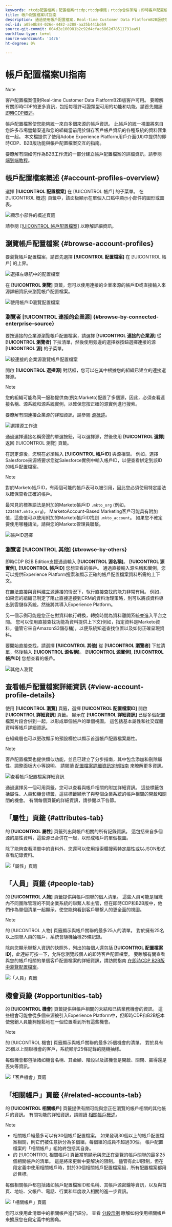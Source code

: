 ```yaml
---
keywords: rtcdp配置檔案；配置檔案rtcdp;rtcdp標識；rtcdp合併策略；即時客戶配置檔案
title: 帳戶配置檔案UI指南
description: 通過使用帳戶配置檔案，Real-time Customer Data PlatformB2B版使您能夠統一來自多個來源的帳戶資訊。 本指南提供了與Adobe Experience Platform用戶介面中的帳戶配置檔案交互的詳細資訊。
exl-id: a05e8b84-026e-4482-a288-aa25b441bd69
source-git-commit: 604d2e100981b2c92d4cfac6862d78511791aa91
workflow-type: tm+mt
source-wordcount: '1476'
ht-degree: 0%

---
```


# 帳戶配置檔案UI指南

>[!NOTE]
>
>客戶配置檔案僅對Real-time Customer Data PlatformB2B版客戶可用。 要瞭解有關即時CDP的更多資訊，包括每種許可證類型可用的功能和功能，請首先閱讀 [即時CDP概述](../overview.md)。

帳戶配置檔案使您能夠統一來自多個來源的帳戶資訊。 此帳戶的統一視圖將來自您許多市場營銷渠道和您的組織當前用於儲存客戶帳戶資訊的各種系統的資料匯集在一起。 本文檔提供了使用Adobe Experience Platform用戶介面(UI)中提供的即時CDP、B2B版功能與帳戶配置檔案交互的指南。

要瞭解有關如何作為B2B工作流的一部分建立帳戶配置檔案的詳細資訊，請參閱 [端到端教程](../b2b-tutorial.md)。

## 帳戶配置檔案概述 {#account-profiles-overview}

選擇 **[!UICONTROL 配置檔案]** 在 [!UICONTROL 帳戶] 的子菜單。 在 [!UICONTROL 概述] 頁籤中，該面板顯示在單個入口點中顯示小部件的圖形或圖表。

![顯示小部件的概述頁籤](images/b2b-account-profile-overview.png)

請參閱 [[!UICONTROL 帳戶配置檔案]](../../dashboards/guides/account-profiles.md) 以瞭解詳細資訊。

## 瀏覽帳戶配置檔案 {#browse-account-profiles}

要瀏覽帳戶配置檔案，請首先選擇 **[!UICONTROL 配置檔案]** 在 [!UICONTROL 帳戶] 的上界。

![選擇左導航中的配置檔案](images/b2b-account-browse.png)

在 **[!UICONTROL 瀏覽]** 頁籤，您可以使用連接的企業來源的帳戶ID或直接輸入來源詳細資訊來瀏覽帳戶配置檔案。

![使用帳戶ID瀏覽配置檔案](images/b2b-account-browse-by.png)

### 瀏覽者 [!UICONTROL 連接的企業源] {#browse-by-connected-enterprise-source}

要按連接的企業源瀏覽帳戶配置檔案，請選擇 **[!UICONTROL 連接的企業源]** 從 **[!UICONTROL 瀏覽者]** 下拉清單，然後使用旁邊的選擇器按鈕選擇連接的源 **[!UICONTROL 源]** 的子菜單。

![按連接的企業源瀏覽帳戶配置檔案](images/b2b-account-browse.png)

開啟 **[!UICONTROL 選擇源]** 對話框，您可以在其中根據您的組織已建立的連接選擇源。

>[!NOTE]
>
>您的組織可能為同一服務提供商(例如Marketo)配置了多個源，因此，必須查看連接名稱、源系統和源系統實例，以確保您按正確的源實例進行搜索。

要瞭解有關連接企業源的詳細資訊，請參閱 [源概述](../sources/sources-overview.md)。

![選擇源工作流](images/b2b-account-select-source.png)

通過選擇連接名稱旁邊的單選按鈕，可以選擇源，然後使用 **[!UICONTROL 選擇]** 返回 [!UICONTROL 瀏覽] 頁籤。

在選定源後，您現在必須輸入 **[!UICONTROL 帳戶ID]** 與源相關。 例如，選擇Salesforce來源將要求您從Salesforce實例中輸入帳戶ID，以便查看綁定到該ID的帳戶配置檔案。

>[!NOTE]
>
>對於Marketo帳戶ID，有兩個可能的帳戶表可以被引用，因此您必須使用特定語法以確保查看正確的帳戶。
>
>最常見的標準語法是附加的Marketo帳戶ID `.mkto_org` (例如， `1234567.mkto_org`)。 MarketoAccount-Based Marketing客戶可能具有附加值，這些值可以使用附加的Marketo帳戶ID找到 `.mkto_account`。 如果您不確定要使用哪種語法，請與您的Marketo管理員聯繫。

![帳戶ID選擇](images/b2b-account-browse-id.png)

### 瀏覽者 [!UICONTROL 其他] {#browse-by-others}

即時CDP B2B Edition支援通過輸入 **[!UICONTROL 源名稱]**。 **[!UICONTROL 源實例]**, **[!UICONTROL 帳戶ID]** 您想查看的帳戶。 通過直接輸入源名稱和實例，您可以提供Experience Platform搜索和顯示正確的帳戶配置檔案資料所需的上下文。

在無法直接與資料建立源連接的情況下，執行直接查找的能力非常有用。 例如，如果您的組織已制定了阻止直接連接到CRM的資料治理策略，則可以將該資料導出到雲儲存系統，然後將其導入Experience Platform。

另一個示例可能是您正在對資料執行轉換，轉換時間為資料離開系統並進入平台之間。 您可以使用直接查找功能為資料提供上下文(例如，指定資料是Marketo資料，儘管它來自AmazonS3儲存桶)，以便系統知道查找位置以及如何正確呈現資料。

要開始直接查找，請選擇 **[!UICONTROL 其他]** 從 **[!UICONTROL 瀏覽者]** 下拉清單，然後輸入 **[!UICONTROL 源名稱]**。 **[!UICONTROL 源實例]**, **[!UICONTROL 帳戶ID]** 您想查看的帳戶。

![其他人瀏覽](images/b2b-account-browse-adhoc.png)

## 查看帳戶配置檔案詳細資訊 {#view-account-profile-details}

使用 **[!UICONTROL 瀏覽]** 頁籤，選擇 **[!UICONTROL 配置檔案ID]** 開啟 **[!UICONTROL 詳細資訊]** 頁籤。 顯示在 **[!UICONTROL 詳細資訊]** 已從多個配置檔案片段合併到一起，以形成單個帳戶的單個視圖。 這包括基本屬性和社交媒體資料等帳戶詳細資訊。

在組織層也可以更改顯示的預設欄位以顯示首選帳戶配置檔案屬性。

>[!NOTE]
>
>客戶配置檔案也提供類似功能，並且已建立了分步指南，其中包含添加和刪除屬性、調整面板大小等說明。 請閱讀 [配置檔案詳細資訊定制指南](../../profile/ui/profile-customization.md) 來瞭解更多資訊。

![查看帳戶配置檔案詳細資訊](images/b2b-account-details.png)

通過選擇另一個可用頁籤，您可以查看與帳戶相關的附加詳細資訊。 這些標籤包括屬性、人員和機會標籤，這些標籤顯示了與整個企業系統的帳戶相關的開啟和關閉的機會。 有關每個頁籤的詳細資訊，請參閱以下各節。

## 「屬性」頁籤 {#attributes-tab}

的 **[!UICONTROL 屬性]** 頁籤列出與帳戶相關的所有記錄資訊。 這包括來自多個源的屬性資料，這些源已合併在一起，以形成帳戶的單個視圖。

除了能夠查看清單中的資料外，您還可以使用搜索欄搜索特定屬性或以JSON形式查看記錄資料。

![「屬性」頁籤](images/b2b-account-attributes.png)

## 「人員」頁籤 {#people-tab}

的 **[!UICONTROL 人物]** 頁籤提供與帳戶關聯的個人清單。 這些人員可能是組織內不同團隊管理的不同企業系統的聯繫人和主管，但在即時CDP和B2B版中，他們作為單個清單一起顯示，使您能夠看到客戶聯繫人的更全面的視圖。

>[!NOTE]
>
>的 [!UICONTROL 人物] 頁籤顯示與帳戶關聯的最多25人的清單。 對於擁有25名以上關聯人員的賬戶，系統會隨機抽樣25條記錄。

除向您顯示聯繫人資訊的快照外，列出的每個人還包括 **[!UICONTROL 配置檔案ID]**，此連結可按一下，允許您瀏覽該個人的即時客戶配置檔案。 要瞭解有關查看與您的帳戶相關的單個客戶配置檔案的詳細資訊，請訪問指南 [在即時CDP B2B版中瀏覽配置檔案](../profile/profile-browse.md)。

![「人員」頁籤](images/b2b-account-people.png)

## 機會頁籤 {#opportunities-tab}

的 **[!UICONTROL 機會]** 頁籤提供與帳戶相關的未結和已結業務機會的資訊。 這些機會可能會從多個來源被引入Experience Platform中，但即時CDP和B2B版本使營銷人員能夠輕鬆地在一個位置看到所有這些機會。

>[!NOTE]
>
>的 [!UICONTROL 機會] 頁籤顯示與帳戶關聯的最多25個機會的清單。 對於具有25個以上關聯機會的客戶，系統顯示25條記錄的隨機抽樣。

每個機會都包括諸如機會名稱、其金額、階段以及該機會是開啟、關閉、贏得還是丟失等資訊。

![「客戶機會」頁籤](images/b2b-account-opportunities.png)

## 「相關帳戶」頁籤 {#related-accounts-tab}

的 **[!UICONTROL 相關帳戶]** 頁籤提供有關可能與您正在瀏覽的帳戶相關的其他帳戶的資訊。 有關功能的詳細資訊，請閱讀 [相關帳戶概述](/help/rtcdp/b2b-ai-ml-services/related-accounts.md)。

>[!NOTE]
>
>* 相關帳戶組最多可以有30個帳戶配置檔案。 如果發現30個以上的帳戶配置檔案相關，則它們被任意拆分為多個組，每個組的成員不超過30個。 帳戶配置檔案的「相關帳戶」組始終包括其自身。
>* 的 [!UICONTROL 相關帳戶] 頁籤當前顯示與您正在瀏覽的帳戶關聯的最多25個相關帳戶的清單。 這是將來更新中要解決的限制。 儘管有此UI限制，但在段定義中使用相關帳戶時，對於30個相關帳戶配置檔案組，所有配置檔案都用於目標。


每個相關帳戶都包括諸如帳戶配置檔案ID和名稱、其帳戶源密鑰等資訊，以及與首頁、地址、父帳戶、電話、行業和年度收入相關的進一步資訊。

![「相關帳戶」頁籤](images/b2b-account-related-accounts.png)

您可以使用此清單中的相關帳戶進行細分。 查看 [分段示例](/help/rtcdp/segmentation/b2b.md#related-account) 瞭解如何使用相關帳戶來擴展您在段定義中的觸角。